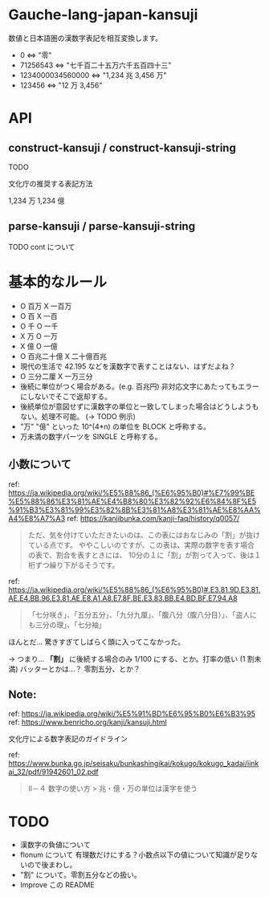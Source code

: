 # Gauche-lang-japan-kansuji

数値と日本語圏の漢数字表記を相互変換します。

- 0 <=> "零"
- 71256543 <=> "七千百二十五万六千五百四十三"
- 1234000034560000 <=> "1,234 兆 3,456 万"
- 123456 <=> "12 万 3,456"

# API

## construct-kansuji / construct-kansuji-string

TODO

文化庁の推奨する表記方法 

1,234 万
1,234 億

## parse-kansuji / parse-kansuji-string

TODO
cont について


# 基本的なルール

- O 百万 X 一百万
- O 百   X 一百
- O 千 O 一千
- X 万 O 一万
- X 億 O 一億
- O 百兆二十億 X 二十億百兆
- 現代の生活で 42.195 などを漢数字で表すことはない、はずだよね？
- O 三分二厘 X 一万三分
- 後続に単位がつく場合がある。(e.g. 百兆円) 非対応文字にあたってもエラーにしないでそこで返却する。
- 後続単位が意図せずに漢数字の単位と一致してしまった場合はどうしようもない。処理不可能。 (-> TODO 例示)
- "万" "億" といった 10^(4*n) の単位を BLOCK と呼称する。
- 万未満の数字パーツを SINGLE と呼称する。

## 小数について

ref: https://ja.wikipedia.org/wiki/%E5%88%86_(%E6%95%B0)#%E7%99%BE%E5%88%86%E3%81%AE%E4%B8%80%E3%82%92%E6%84%8F%E5%91%B3%E3%81%99%E3%82%8B%E3%81%A8%E3%81%AE%E8%AA%A4%E8%A7%A3
ref: https://kanjibunka.com/kanji-faq/history/q0057/

> ただ、気を付けていただきたいのは、この表にはおなじみの「割」が抜けている点です。
> ややこしいのですが、この表は、実際の数字を表す場合の表で、割合を表すときには、
> 10分の１に「割」が割って入って、後は１桁ずつ繰り下がるそうです。

ref: https://ja.wikipedia.org/wiki/%E5%88%86_(%E6%95%B0)#.E3.81.9D.E3.81.AE.E4.BB.96.E3.81.AE.E8.A1.A8.E7.8F.BE.E3.83.BB.E4.BD.BF.E7.94.A8

> 「七分咲き」、「五分五分」、「九分九厘」、「腹八分（腹八分目）」、「盗人にも三分の理」、「七分袖」

ほんとだ… 驚きすぎてしばらく頭に入ってこなかった。

-> つまり… **「割」** に後続する場合のみ 1/100 にする、とか。打率の低い (1 割未満) バッターとかは…？ 零割五分、とか？

## Note:

ref: https://ja.wikipedia.org/wiki/%E5%91%BD%E6%95%B0%E6%B3%95
ref: https://www.benricho.org/kanji/kansuji.html

文化庁による数字表記のガイドライン

ref: https://www.bunka.go.jp/seisaku/bunkashingikai/kokugo/kokugo_kadai/iinkai_32/pdf/91942601_02.pdf

> Ⅱ－４ 数字の使い方 > 兆・億・万の単位は漢字を使う

# TODO

- 漢数字の負値について
- flonum について 有理数だけにする？小数点以下の値について知識が足りないので後まわし。
- "割" について。零割五分などの扱い。
- Improve この README



